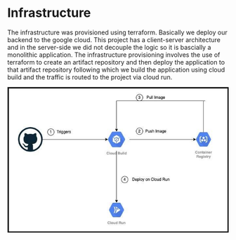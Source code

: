 # Infrastructure

The infrastructure was provisioned using terraform. Basically we deploy our backend to the google cloud. This project has a client-server architecture and in the server-side we did not decouple the logic so it is bascially a monolithic application. The infrastructure provisioning involves the use of terraform to create an artifact repository and then deploy the application to that artifact repository following which we build the application using cloud build and the traffic is routed to the project via cloud run.

![DeploymentPipe](DeploymentPipeline.jpg)
